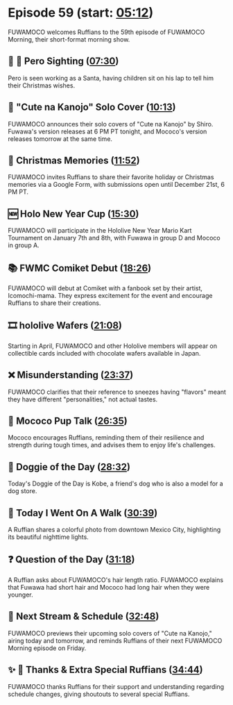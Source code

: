 # Episode 59 (start: [05:12](https://youtu.be/7TWeHToWRyU?t=05m12s))

FUWAMOCO welcomes Ruffians to the 59th episode of FUWAMOCO Morning, their short-format morning show.

## 👀 💜 Pero Sighting ([07:30](https://youtu.be/7TWeHToWRyU?t=07m30s))

Pero is seen working as a Santa, having children sit on his lap to tell him their Christmas wishes.

## 🎤 "Cute na Kanojo" Solo Cover ([10:13](https://youtu.be/7TWeHToWRyU?t=10m13s))

FUWAMOCO announces their solo covers of "Cute na Kanojo" by Shiro. Fuwawa's version releases at 6 PM PT tonight, and Mococo's version releases tomorrow at the same time.

## 🎄 Christmas Memories ([11:52](https://youtu.be/7TWeHToWRyU?t=11m52s))

FUWAMOCO invites Ruffians to share their favorite holiday or Christmas memories via a Google Form, with submissions open until December 21st, 6 PM PT.

## 🆕 Holo New Year Cup ([15:30](https://youtu.be/7TWeHToWRyU?t=15m30s))

FUWAMOCO will participate in the Hololive New Year Mario Kart Tournament on January 7th and 8th, with Fuwawa in group D and Mococo in group A.

## 📚 FWMC Comiket Debut ([18:26](https://youtu.be/7TWeHToWRyU?t=18m26s))

FUWAMOCO will debut at Comiket with a fanbook set by their artist, Icomochi-mama. They express excitement for the event and encourage Ruffians to share their creations.

## 🎞️ hololive Wafers ([21:08](https://youtu.be/7TWeHToWRyU?t=21m08s))

Starting in April, FUWAMOCO and other Hololive members will appear on collectible cards included with chocolate wafers available in Japan.

## ❌ Misunderstanding ([23:37](https://youtu.be/7TWeHToWRyU?t=23m37s))

FUWAMOCO clarifies that their reference to sneezes having "flavors" meant they have different "personalities," not actual tastes.

## 📣 Mococo Pup Talk ([26:35](https://youtu.be/7TWeHToWRyU?t=26m35s))

Mococo encourages Ruffians, reminding them of their resilience and strength during tough times, and advises them to enjoy life's challenges.

## 🐶 Doggie of the Day ([28:32](https://youtu.be/7TWeHToWRyU?t=28m32s))

Today's Doggie of the Day is Kobe, a friend's dog who is also a model for a dog store.

## 🚶 Today I Went On A Walk ([30:39](https://youtu.be/7TWeHToWRyU?t=30m39s))

A Ruffian shares a colorful photo from downtown Mexico City, highlighting its beautiful nighttime lights.

## ❓ Question of the Day ([31:18](https://youtu.be/7TWeHToWRyU?t=31m18s))

A Ruffian asks about FUWAMOCO's hair length ratio. FUWAMOCO explains that Fuwawa had short hair and Mococo had long hair when they were younger.

## 📅 Next Stream & Schedule ([32:48](https://youtu.be/7TWeHToWRyU?t=32m48s))

FUWAMOCO previews their upcoming solo covers of "Cute na Kanojo," airing today and tomorrow, and reminds Ruffians of their next FUWAMOCO Morning episode on Friday.

## ✨ 🐾 Thanks & Extra Special Ruffians ([34:44](https://youtu.be/7TWeHToWRyU?t=34m44s))

FUWAMOCO thanks Ruffians for their support and understanding regarding schedule changes, giving shoutouts to several special Ruffians.
